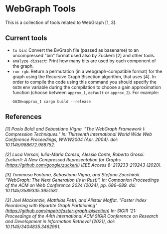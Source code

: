 # WebGraph Tools
This is a collection of tools related to WebGraph [1, 3].

## Current tools
- `to bin`: Convert the BvGraph file (passed as basename) to an uncompressed "bin" format used also by Zuckerli [2] and other tools. 
- `analyze dissect`: Print how many bits are used by each component of the graph. 
- `run rgb`: Return a permutation (in a webgraph-compatible format) for the graph using the Recursive Graph Bisection algorithm, that uses [4].
   In order to compile the code using this command you should specify the `GAIN` env variable during the compilation to choose a gain approximation function (choose between `approx_1`, `default` or `approx_2`).
   For example:
   ```
   GAIN=approx_1 cargo build --release
   ```

## References

_[1] Paolo Boldi and Sebastiano Vigna. "The WebGraph Framework I: Compression Techniques." In: Thirteenth International World Wide Web Conference Proceedings, WWW2004 (Apr. 2004). doi: 10.1145/988672.988752._   

_[2] Luca Versari, Iulia-Maria Comsa, Alessio Conte, Roberto Grossi: Zuckerli: A New Compressed Representation for Graphs (https://github.com/google/zuckerli) IEEE Access 8: 219233-219243 (2020)._   

_[3] Tommaso Fontana, Sebastiano Vigna, and Stefano Zacchiroli. “WebGraph: The Next Generation (Is in Rust)”. In: Companion Proceedings of the ACM on Web Conference 2024 (2024), pp. 686–689. doi: 10.1145/3589335.3651581._

_[3] Joel Mackenzie, Matthias Petri, and Alistair Moffat. 
"Faster Index Reordering with Bipartite Graph Partitioning" (https://github.com/mpetri/faster-graph-bisection) In: SIGIR '21: Proceedings of the 44th International ACM SIGIR Conference on Research and Development in Information Retrieval (2021), doi: 10.1145/3404835.3462991._